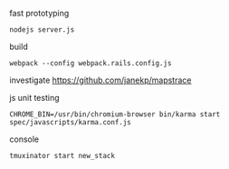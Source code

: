 fast prototyping

    nodejs server.js

build

    webpack --config webpack.rails.config.js

investigate https://github.com/janekp/mapstrace

js unit testing

    CHROME_BIN=/usr/bin/chromium-browser bin/karma start spec/javascripts/karma.conf.js

console

    tmuxinator start new_stack
